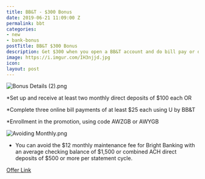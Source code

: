 ```yaml
---
title: BB&T - $300 Bonus
date: 2019-06-21 11:09:00 Z
permalink: bbt
categories:
- new
- bank-bonus
postTitle: BB&T $300 Bonus
description: Get $300 when you open a BB&T account and do bill pay or direct deposit
image: https://i.imgur.com/IH3njjd.jpg
icon: 
layout: post
---
```


![Bonus Details (2).png](/uploads/Bonus%20Details%20(2).png)

\*Set up and receive at least two monthly direct deposits of $100 each OR

\*Complete three online bill payments of at least $25 each using U by BB&T

\*Enrollment in the promotion, using code AWZGB or AWYGB

![Avoiding Monthly.png](/uploads/Avoiding%20Monthly.png)

* You can avoid the $12 monthly maintenance fee for Bright Banking with an average checking balance of $1,500 or combined ACH direct deposits of $500 or more per statement cycle.

[Offer Link](https://www.bbt.com/sites/bbtdotcom/sp/personalchecking/1905/ppc/brightbanking/300/default.html?CampIDMaj=AWZ&CampIDMin=GB&ReferralSource=IL&cmpid=ddahh_psm_exp_awzgb201905003)

